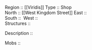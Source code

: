 Region :: [[Viridis]]
Type :: Shop  
North ::  [[West Kingdom Street]]
East ::  
South ::  
West ::  
Structures ::

Description ::

Mobs ::